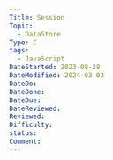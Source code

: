 ```yaml
---
Title: Session
Topic:
  - DataStore
Type: C
tags:
  - JavaScript
DateStarted: 2023-08-28
DateModified: 2024-03-02
DateDo: 
DateDone: 
DateDue: 
DateReviewed: 
Reviewed: 
Difficulty: 
status: 
Comment:
---
```

